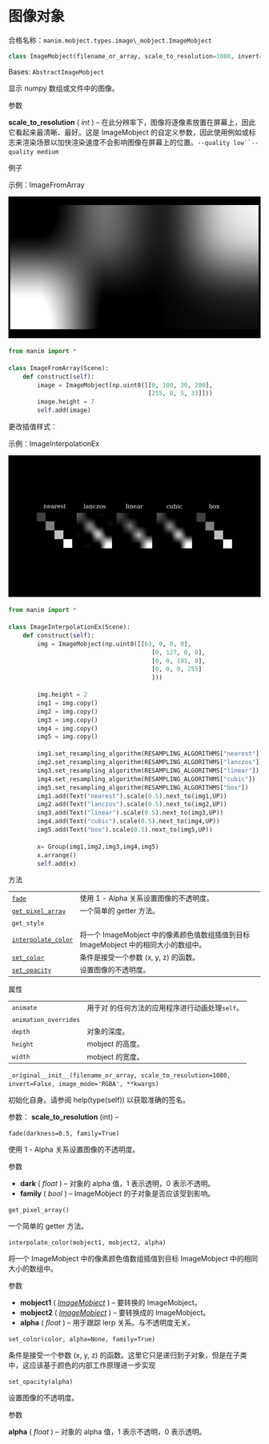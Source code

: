# 图像对象

合格名称：`manim.mobject.types.image\_mobject.ImageMobject`


```py
class ImageMobject(filename_or_array, scale_to_resolution=1080, invert=False, image_mode='RGBA', **kwargs)
```

Bases: `AbstractImageMobject`

显示 numpy 数组或文件中的图像。

参数

**scale_to_resolution** ( _int_ ) – 在此分辨率下，图像将逐像素放置在屏幕上，因此它看起来最清晰、最好。这是 ImageMobject 的自定义参数，因此使用例如或标志来渲染场景以加快渲染速度不会影响图像在屏幕上的位置。` --quality low``--quality medium `


例子

示例：ImageFromArray 

![ImageFromArray-1.png](../../static/ImageFromArray-1.png)


```py
from manim import *

class ImageFromArray(Scene):
    def construct(self):
        image = ImageMobject(np.uint8([[0, 100, 30, 200],
                                       [255, 0, 5, 33]]))
        image.height = 7
        self.add(image)
```

更改插值样式：

示例：ImageInterpolationEx 

![ImageInterpolationEx-1.png](../../static/ImageInterpolationEx-1.png)

```py
from manim import *

class ImageInterpolationEx(Scene):
    def construct(self):
        img = ImageMobject(np.uint8([[63, 0, 0, 0],
                                        [0, 127, 0, 0],
                                        [0, 0, 191, 0],
                                        [0, 0, 0, 255]
                                        ]))

        img.height = 2
        img1 = img.copy()
        img2 = img.copy()
        img3 = img.copy()
        img4 = img.copy()
        img5 = img.copy()

        img1.set_resampling_algorithm(RESAMPLING_ALGORITHMS["nearest"])
        img2.set_resampling_algorithm(RESAMPLING_ALGORITHMS["lanczos"])
        img3.set_resampling_algorithm(RESAMPLING_ALGORITHMS["linear"])
        img4.set_resampling_algorithm(RESAMPLING_ALGORITHMS["cubic"])
        img5.set_resampling_algorithm(RESAMPLING_ALGORITHMS["box"])
        img1.add(Text("nearest").scale(0.5).next_to(img1,UP))
        img2.add(Text("lanczos").scale(0.5).next_to(img2,UP))
        img3.add(Text("linear").scale(0.5).next_to(img3,UP))
        img4.add(Text("cubic").scale(0.5).next_to(img4,UP))
        img5.add(Text("box").scale(0.5).next_to(img5,UP))

        x= Group(img1,img2,img3,img4,img5)
        x.arrange()
        self.add(x)
```


方法

|||
|-|-|
[`fade`]()|使用 1 - Alpha 关系设置图像的不透明度。
[`get_pixel_array`]()|一个简单的 getter 方法。
`get_style`|
[`interpolate_color`]()|将一个 ImageMobject 中的像素颜色值数组插值到目标 ImageMobject 中的相同大小的数组中。
[`set_color`]()|条件是接受一个参数 (x, y, z) 的函数。
[`set_opacity`]()|设置图像的不透明度。


属性

|||
|-|-|
`animate`|用于对 的任何方法的应用程序进行动画处理`self`。
`animation_overrides`|
`depth`|对象的深度。
`height`|mobject 的高度。
`width`|mobject 的宽度。


`_original__init__(filename_or_array, scale_to_resolution=1080, invert=False, image_mode='RGBA', **kwargs)`

初始化自身。请参阅 help(type(self)) 以获取准确的签名。

参数：
**scale_to_resolution** (int) –


`fade(darkness=0.5, family=True)`

使用 1 - Alpha 关系设置图像的不透明度。

参数

- **dark** ( _float_ ) – 对象的 alpha 值，1 表示透明，0 表示不透明。
- **family** ( _bool_ ) – ImageMobject 的子对象是否应该受到影响。


`get_pixel_array()`

一个简单的 getter 方法。


`interpolate_color(mobject1, mobject2, alpha)`

将一个 ImageMobject 中的像素颜色值数组插值到目标 ImageMobject 中的相同大小的数组中。

参数

- **mobject1** ( [_ImageMobject_]() ) – 要转换的 ImageMobject。
- **mobject2** ( [_ImageMobject_]() ) – 要转换成的 ImageMobject。
- **alpha** ( _float_ ) – 用于跟踪 lerp 关系。与不透明度无关。



`set_color(color, alpha=None, family=True)`

条件是接受一个参数 (x, y, z) 的函数。这里它只是递归到子对象，但是在子类中，这应该基于颜色的内部工作原理进一步实现



`set_opacity(alpha)`

设置图像的不透明度。

参数

**alpha** ( _float_ ) – 对象的 alpha 值，1 表示不透明，0 表示透明。
